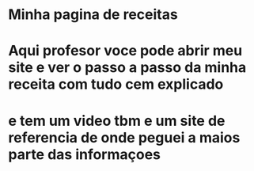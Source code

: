 ﻿# Minha pagina de receitas 
# Aqui profesor voce pode abrir meu site e ver o passo a passo da minha receita com tudo cem explicado
# e tem um video tbm e um site de referencia de onde peguei a maios parte das informaçoes
